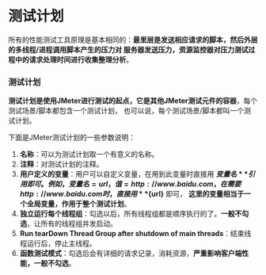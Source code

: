 测试计划
==================================================================
所有的性能测试工具原理是基本相同的：**最里层是发送相应请求的脚本，然后外层的多线程/进程调用脚本产生的压力对
服务器发送压力，资源监控器对压力测试过程中的请求处理时间进行收集整理分析**。

### 测试计划
**测试计划是使用JMeter进行测试的起点，它是其他JMeter测试元件的容器**，每个测试场景/脚本都包含一个测试计划，
也可以说，每个测试场景/脚本都叫一个测试计划。

下面是JMeter测试计划的一些参数说明：

1. **名称**：可以为测试计划取一个有意义的名称。
2. **注释**：对测试计划的注释。
3. **用户定义的变量**：用户可以自定义变量，在用到此变量时直接用 **${变量名}** 引用即可。例如，
变量名 = url，值 = http://www.baidu.com ，在需要 http://www.baidu.com 时，直接用 **${url}** 即可，
**这里的变量相当于一个全局变量，作用于整个测试计划**。
4. **独立运行每个线程组**：勾选以后，所有线程组都是顺序执行的了。**一般不勾选**，让所有的线程组并发启动。
5. **Run tearDown Thread Group after shutdown of main threads**：结束线程运行后，停止主线程。
6. **函数测试模式**：勾选后会有详细的请求记录，消耗资源，**严重影响客户端性能，一般不勾选**。
